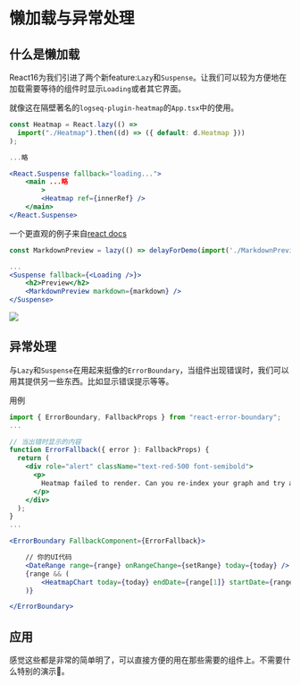 # 懒加载与异常处理

## 什么是懒加载
React16为我们引进了两个新feature:`Lazy`和`Suspense`。让我们可以较为方便地在加载需要等待的组件时显示`Loading`或者其它界面。

就像这在隔壁著名的`logseq-plugin-heatmap`的`App.tsx`中的使用。

```jsx
const Heatmap = React.lazy(() =>
  import("./Heatmap").then((d) => ({ default: d.Heatmap }))
);

...略

<React.Suspense fallback="loading...">
    <main ...略
        >
        <Heatmap ref={innerRef} />
    </main>
</React.Suspense>
```

一个更直观的例子来自[react docs](https://beta.reactjs.org/reference/react/lazy)
```jsx
const MarkdownPreview = lazy(() => delayForDemo(import('./MarkdownPreview.js')));

...
<Suspense fallback={<Loading />}>
    <h2>Preview</h2>
    <MarkdownPreview markdown={markdown} />
</Suspense>
```

![](../.gitbook/assets/43.gif)

## 异常处理
与`Lazy`和`Suspense`在用起来挺像的`ErrorBoundary`，当组件出现错误时，我们可以用其提供另一些东西。比如显示错误提示等等。

用例
```jsx
import { ErrorBoundary, FallbackProps } from "react-error-boundary";
...

// 当出错时显示的内容
function ErrorFallback({ error }: FallbackProps) {
  return (
    <div role="alert" className="text-red-500 font-semibold">
      <p>
        Heatmap failed to render. Can you re-index your graph and try again?
      </p>
    </div>
  );
}
...

<ErrorBoundary FallbackComponent={ErrorFallback}>

    // 你的UI代码
    <DateRange range={range} onRangeChange={setRange} today={today} />
    {range && (
        <HeatmapChart today={today} endDate={range[1]} startDate={range[0]} />
    )}

</ErrorBoundary>
```

## 应用
感觉这些都是非常的简单明了，可以直接方便的用在那些需要的组件上。不需要什么特别的演示👐。
